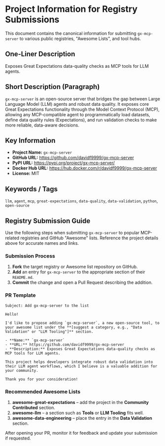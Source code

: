 # Project Information for Registry Submissions

This document contains the canonical information for submitting `gx-mcp-server` to various public registries, "Awesome Lists", and tool hubs.

## One-Liner Description

Exposes Great Expectations data-quality checks as MCP tools for LLM agents.

## Short Description (Paragraph)

`gx-mcp-server` is an open-source server that bridges the gap between Large Language Model (LLM) agents and robust data quality. It exposes core Great Expectations functionality through the Model Context Protocol (MCP), allowing any MCP-compatible agent to programmatically load datasets, define data quality rules (Expectations), and run validation checks to make more reliable, data-aware decisions.

## Key Information

- **Project Name:** `gx-mcp-server`
- **GitHub URL:** https://github.com/davidf9999/gx-mcp-server
- **PyPI URL:** https://pypi.org/project/gx-mcp-server/
- **Docker Hub URL:** https://hub.docker.com/r/davidf9999/gx-mcp-server
- **License:** MIT

## Keywords / Tags

`llm`, `agent`, `mcp`, `great-expectations`, `data-quality`, `data-validation`, `python`, `open-source`

## Registry Submission Guide

Use the following steps when submitting `gx-mcp-server` to popular MCP-related registries and GitHub "Awesome" lists. Reference the project details above for accurate names and links.

### Submission Process

1. **Fork** the target registry or Awesome list repository on GitHub.
2. **Add** an entry for `gx-mcp-server` to the appropriate section of their `README.md`.
3. **Commit** the change and open a Pull Request describing the addition.

### PR Template

```
Subject: Add gx-mcp-server to the list

Hello!

I'd like to propose adding `gx-mcp-server`, a new open-source tool, to your awesome list under the **[suggest a category, e.g., "Data Validation" or "LLM Tooling"]** section.

- **Name:** `gx-mcp-server`
- **URL:** https://github.com/davidf9999/gx-mcp-server
- **Description:** Exposes Great Expectations data-quality checks as MCP tools for LLM agents.

This project helps developers integrate robust data validation into their LLM agent workflows, which I believe is a valuable addition for your community.

Thank you for your consideration!
```

### Recommended Awesome Lists

1. **awesome-great-expectations** – add the project in the **Community Contributed** section.
2. **awesome-llm** – a section such as **Tools** or **LLM Tooling** fits well.
3. **awesome-data-engineering** – place the entry in the **Data Validation** section.

After opening your PR, monitor it for feedback and update your submission if requested.
